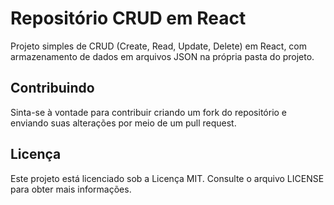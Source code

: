 # Repositório CRUD em React

Projeto simples de CRUD (Create, Read, Update, Delete) em React, com armazenamento de dados em arquivos JSON na própria pasta do projeto.

## Contribuindo

Sinta-se à vontade para contribuir criando um fork do repositório e enviando suas alterações por meio de um pull request.

## Licença

Este projeto está licenciado sob a Licença MIT. Consulte o arquivo LICENSE para obter mais informações.
